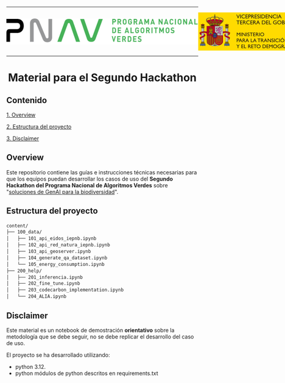 
---

<div style="display: flex; align-items: center; justify-content: space-between;">
  <img src=".images/PNAV-logo.png" alt="Logo del PNAV" style="width: auto; max-height: 100px;">
  <img src=".images/MITECO-logo_background.png" alt="Logo del MITECO" style="width: auto; max-height: 100px;">
</div>

---

# <p align="center"> **Material para el Segundo Hackathon** </p>


## **Contenido**

[1. Overview](#overview)

[2. Estructura del proyecto](#estructura-del-proyecto)

[3. Disclaimer](#disclaimer)

## **Overview**
Este repositorio contiene las guías e instrucciones técnicas necesarias para que los equipos puedan desarrollar los casos de uso del **Segundo Hackathon del Programa Nacional de Algoritmos Verdes** sobre "[soluciones de GenAI para la biodiversidad](https://algoritmosverdes.gob.es/es/hackathon/soluciones-genai-para-la-biodiversidad)".

## **Estructura del proyecto**

```bash
content/
├── 100_data/
│   ├── 101_api_eidos_iepnb.ipynb
│   ├── 102_api_red_natura_iepnb.ipynb
│   ├── 103_api_geoserver.ipynb
│   ├── 104_generate_qa_dataset.ipynb
│   └── 105_energy_consumption.ipynb
├── 200_help/
│   ├── 201_inferencia.ipynb
│   ├── 202_fine_tune.ipynb
│   ├── 203_codecarbon_implementation.ipynb
│   └── 204_ALIA.ipynb
```

## **Disclaimer**

Este material es un notebook de demostración **orientativo** sobre la metodología que se debe seguir, no se debe replicar el desarrollo del caso de uso.

El proyecto se ha desarrollado utilizando:

- python 3.12.
- python módulos de python descritos en requirements.txt
